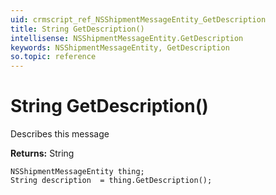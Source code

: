 ```yaml
---
uid: crmscript_ref_NSShipmentMessageEntity_GetDescription
title: String GetDescription()
intellisense: NSShipmentMessageEntity.GetDescription
keywords: NSShipmentMessageEntity, GetDescription
so.topic: reference
---
```


# String GetDescription()

Describes this message

**Returns:** String

```crmscript
NSShipmentMessageEntity thing;
String description  = thing.GetDescription();
```


